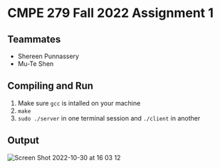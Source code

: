 # CMPE 279 Fall 2022 Assignment 1
## Teammates
- Shereen Punnassery
- Mu-Te Shen

## Compiling and Run
1. Make sure `gcc` is intalled on your machine
2. `make`
3. `sudo ./server` in one terminal session and `./client` in another

## Output 
![Screen Shot 2022-10-30 at 16 03 12](https://user-images.githubusercontent.com/100324756/198906118-b101193b-0d90-47c5-a506-e4ac7eded300.png)
